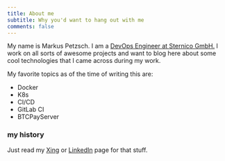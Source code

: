 ```yaml
---
title: About me
subtitle: Why you'd want to hang out with me
comments: false
---
```


My name is Markus Petzsch. I am a [DevOps Engineer at Sternico GmbH.](https://sternico.com)
I work on all sorts of awesome projects and want to blog here about some cool technologies that I came across during my work.

My favorite topics as of the time of writing this are:

- Docker
- K8s
- CI/CD
- GitLab CI
- BTCPayServer

### my history

Just read my [Xing](https://www.xing.com/profile/Markus_Petzsch) or [LinkedIn](https://linkedin.com/in/petzsch) page for that stuff.
